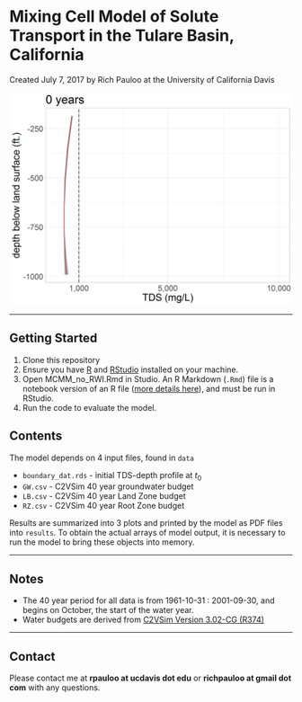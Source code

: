 # Mixing Cell Model of Solute Transport in the Tulare Basin, California  

Created July 7, 2017 by Rich Pauloo at the University of California Davis   


![Groundwater TDS-depth profile across a grid of timesteps is an output of the mixing model.](salinization.gif)  


***  

## Getting Started 

1. Clone this repository  
2. Ensure you have [R](https://www.r-project.org/) and [RStudio](https://www.rstudio.com/) installed on your machine.  
3. Open MCMM_no_RWI.Rmd in Studio. An R Markdown (`.Rmd`) file is a notebook version of an R file ([more details here](https://rmarkdown.rstudio.com/)), and must be run in RStudio.   
4. Run the code to evaluate the model.  


## Contents

The model depends on 4 input files, found in `data`  
 - `boundary_dat.rds` - initial TDS-depth profile at $t_0$  
 - `GW.csv` - C2VSim 40 year groundwater budget  
 - `LB.csv` - C2VSim 40 year Land Zone budget  
 - `RZ.csv` - C2VSim 40 year Root Zone budget  
 
Results are summarized into 3 plots and printed by the model as PDF files into `results`. To obtain the actual arrays of model output, it is necessary to run the model to bring these objects into memory.  

 
***  

## Notes  
 - The 40 year period for all data is from 1961-10-31 : 2001-09-30, and begins on October, the start of the water year.  
 - Water budgets are derived from [C2VSim Version 3.02-CG (R374)](http://baydeltaoffice.water.ca.gov/modeling/hydrology/C2VSim/index_C2VSIM.cfm)  

***  

## Contact

Please contact me at **rpauloo at ucdavis dot edu** or **richpauloo at gmail dot com** with any questions.   